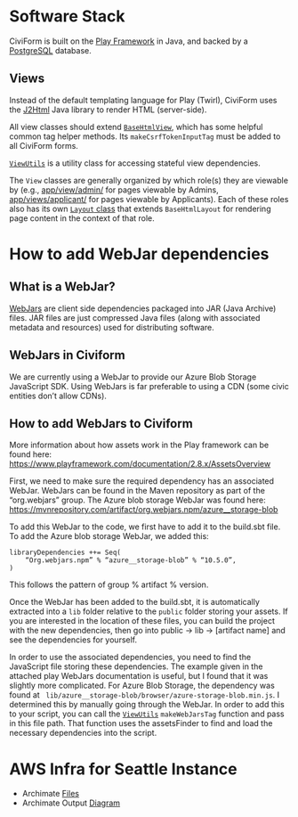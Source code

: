 # Software Stack

CiviForm is built on the [Play Framework](https://www.playframework.com/) in Java, and backed by a [PostgreSQL](https://www.postgresql.org/) database.

## Views

Instead of the default templating language for Play (Twirl), CiviForm uses the [J2Html](https://j2html.com/) Java library to render HTML (server-side).

All view classes should extend [`BaseHtmlView`](https://github.com/seattle-uat/civiform/blob/main/universal-application-tool-0.0.1/app/views/BaseHtmlView.java), which has some helpful common tag helper methods. Its `makeCsrfTokenInputTag` must be added to all CiviForm forms.

[`ViewUtils`](https://github.com/seattle-uat/civiform/blob/main/universal-application-tool-0.0.1/app/views/ViewUtils.java) is a utility class for accessing stateful view dependencies.

The `View` classes are generally organized by which role(s) they are viewable by (e.g., [app/view/admin/](https://github.com/seattle-uat/civiform/tree/main/universal-application-tool-0.0.1/app/views/admin) for pages viewable by Admins, [app/views/applicant/](https://github.com/seattle-uat/civiform/tree/main/universal-application-tool-0.0.1/app/views/applicant) for pages viewable by Applicants). Each of these roles also has its own [`Layout` class](https://github.com/seattle-uat/civiform/blob/main/universal-application-tool-0.0.1/app/views/admin/AdminLayout.java) that extends `BaseHtmlLayout` for rendering page content in the context of that role.

# How to add WebJar dependencies

## What is a WebJar?

[WebJars](https://www.baeldung.com/maven-webjars) are client side dependencies packaged into JAR (Java Archive) files. JAR files are just compressed Java files (along with associated metadata and resources) used for distributing software.

## WebJars in Civiform

We are currently using a WebJar to provide our Azure Blob Storage JavaScript SDK. Using WebJars is far preferable to using a CDN (some civic entities don’t allow CDNs).

## How to add WebJars to Civiform
More information about how assets work in the Play framework can be found here: https://www.playframework.com/documentation/2.8.x/AssetsOverview

First, we need to make sure the required dependency has an associated WebJar.
WebJars can be found in the Maven repository as part of the “org.webjars” group. The Azure blob storage WebJar was found here: ​​https://mvnrepository.com/artifact/org.webjars.npm/azure__storage-blob

To add this WebJar to the code, we first have to add it to the build.sbt file. To add the Azure blob storage WebJar, we added this:
```
libraryDependencies ++= Seq(
	“Org.webjars.npm” % “azure__storage-blob” % “10.5.0”,
)
```
This follows the pattern of group % artifact % version. 

Once the WebJar has been added to the build.sbt, it is automatically extracted into a ```lib``` folder relative to the ```public``` folder storing your assets. 
If you are interested in the location of these files, you can build the project with the new dependencies, then go into public -> lib -> [artifact name] and see the dependencies for yourself. 

In order to use the associated dependencies, you need to find the JavaScript file storing these dependencies. The example given in the attached play WebJars documentation is useful, but I found that it was slightly more complicated. For Azure Blob Storage, the dependency was found at ``` lib/azure__storage-blob/browser/azure-storage-blob.min.js```. I determined this by manually going through the WebJar. In order to add this to your script, you can call the [`ViewUtils`](https://github.com/seattle-uat/civiform/blob/main/universal-application-tool-0.0.1/app/views/ViewUtils.java) ```makeWebJarsTag``` function and pass in this file path. That function uses the assetsFinder to find and load the necessary dependencies into the script. 


# AWS Infra for Seattle Instance

-  Archimate [Files](https://drive.google.com/drive/folders/1dtYkqGzPgjmzLmB7Yu0uULH-vhrmSygd?usp=sharing)
-  Archimate Output [Diagram](https://drive.google.com/file/d/1qWBlDo8g5ZPydpt9NbC8lqfT3BwfhELo/view?usp=sharing)